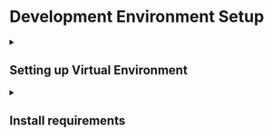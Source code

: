 # Development Environment Setup

<details>
<summary><h2>Setting up Virtual Environment</h2></summary>

* #### Option 1: VSC builtin
    * Create a VSC virtual environment with Ctrl + Shift + P -> Python: Create Environment
    * Select Python 3.11.9
* #### Option 2: Run the following commands
    * Create the virtual environment: ```python -m venv .venv```
    * Activate the virtual environment
        * On Windows: ```.\.venv\Scripts\activate```
        * On Mac: ```source .venv/bin/activate```
</details>

<details>
<summary><h2>Install requirements</h2></summary>

* #### Install requirements via requirements.txt
    * ```pip install -r requirements.txt```
    * NOTE: You may need to manually install some libraries that cause errors during installation.
</details>